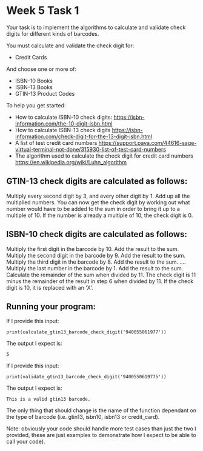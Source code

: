 # Week 5 Task 1

Your task is to implement the algorithms to calculate and validate check digits for different kinds of barcodes.

You must calculate and validate the check digit for:

- Credit Cards

And choose one or more of:

- ISBN-10 Books
- ISBN-13 Books
- GTIN-13 Product Codes

To help you get started:

- How to calculate ISBN-10 check digits: https://isbn-information.com/the-10-digit-isbn.html
- How to calculate ISBN-13 check digits https://isbn-information.com/check-digit-for-the-13-digit-isbn.html
- A list of test credit card numbers https://support.paya.com/44616-sage-virtual-terminal-not-done/315930-list-of-test-card-numbers
- The algorithm used to calculate the check digit for credit card numbers https://en.wikipedia.org/wiki/Luhn_algorithm



## GTIN-13 check digits are calculated as follows:

Multiply every second digit by 3, and every other digit by 1.
Add up all the multiplied numbers.
You can now get the check digit by working out what number would have to be added to the
sum in order to bring it up to a multiple of 10. If the number is already a multiple of 10, the check digit is 0.


## ISBN-10 check digits are calculated as follows:

Multiply the first digit in the barcode by 10. Add the result to the sum.
Multiply the second digit in the barcode by 9. Add the result to the sum.
Multiply the third digit in the barcode by 8. Add the result to the sum.
....
Multiply the last number in the barcode by 1. Add the result to the sum.
Calculate the remainder of the sum when divided by 11.
The check digit is 11 minus the remainder of the result in step 6 when divided by 11. If the check digit is 10, it is replaced with an ‘X’.


## Running your program:

If I provide this input:

```
print(calculate_gtin13_barcode_check_digit('940055061977'))
```

The output I expect is:

```
5
```

If I provide this input:

```
print(validate_gtin13_barcode_check_digit('9400550619775'))
```

The output I expect is:

```
This is a valid gtin13 barcode.
```


The only thing that should change is the name of the function dependant on the type of barcode (i.e. gtin13, isbn10, isbn13 or credit_card).



Note: obviously your code should handle more test cases than just the two I provided, these are just examples to demonstrate how I expect to be able to call your code). 
